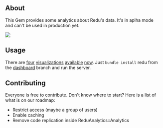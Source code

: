 ## About

This Gem provides some analytics about Redu's data. It's in aplha mode and can't be used in production yet.

![](https://dl.dropbox.com/u/77225/Screen%20Shot%202012-09-05%20at%209.53.55%20AM.png)

## Usage

There are [four](http://0.0.0.0:3000/analytics/environment_by_date) [visualizations](http://0.0.0.0:3000/analytics/course_by_date) [available](http://0.0.0.0:3000/analytics/post_by_date) [now](http://0.0.0.0:3000/analytics/signup_by_date). Just ``bundle install`` redu from the [dashboard](https://github.com/redu/redu/tree/dashboard) branch and run the server.

## Contributing

Everyone is free to contribute. Don't know where to start? Here is a list of what is on our roadmap:

* Restrict access (maybe a group of users)
* Enable caching
* Remove code replication inside ReduAnalytics::Analytics
